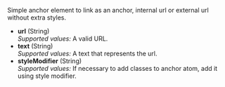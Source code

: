 Simple anchor element to link as an anchor, internal url or external url without extra styles.  

* **url** (String)  
_Supported values:_ A valid URL.  
* **text** (String)  
_Supported values:_ A text that represents the url.  
* **styleModifier** (String)  
_Supported values:_ If necessary to add classes to anchor atom, add it using style modifier.
